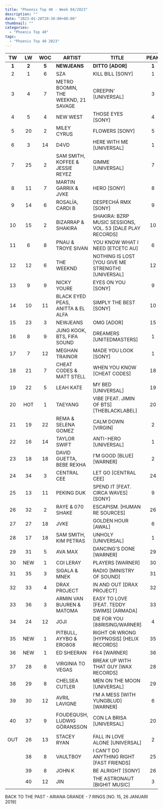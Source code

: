```yaml
---
title: "Phoenix Top 40 - Week 04/2023"
description: ""
date: "2023-01-28T20:30:00+08:00"
thumbnail: ""
categories:
  - "Phoenix Top 40"
tags:
  - "Phoenix Top 40 2023"
---
```

<!--more-->
|TW|LW|WOC|ARTIST|TITLE|PEAK|
|:----:|:----:|:----:|----|----|:----:|
|**1**|**2**|**5**|**NEWJEANS**|**DITTO [ADOR]**|**1**|
|2|1|6|SZA|KILL BILL [SONY]|1|
|3|4|7|METRO BOOMIN, THE WEEKND, 21 SAVAGE|CREEPIN' [UNIVERSAL]|3|
|4|5|4|NEW WEST|THOSE EYES [SONY]|4|
|5|20|2|MILEY CYRUS|FLOWERS [SONY]|5|
|6|3|14|D4VD|HERE WITH ME [UNIVERSAL]|1|
|7|25|2|SAM SMITH, KOFFEE & JESSIE REYEZ|GIMME [UNIVERSAL]|7|
|8|11|7|MARTIN GARRIX & JVKE|HERO [SONY]|8|
|9|14|6|ROSALÍA, CARDI B|DESPECHÁ RMX [SONY]|9|
|10|15|2|BIZARRAP & SHAKIRA|SHAKIRA: BZRP MUSIC SESSIONS, VOL. 53 [DALE PLAY RECORDS]|10|
|11|6|8|PNAU & TROYE SIVAN|YOU KNOW WHAT I NEED [ETCETC AU]|6|
|12|12|6|THE WEEKND|NOTHING IS LOST [YOU GIVE ME STRENGTH] [UNIVERSAL]|12|
|13|9|9|NICKY YOURE|EYES ON YOU [SONY]|9|
|14|10|11|BLACK EYED PEAS, ANITTA & EL ALFA|SIMPLY THE BEST [SONY]|10|
|15|23|3|NEWJEANS|OMG [ADOR]|15|
|16|8|9|JUNG KOOK, BTS, FIFA SOUND|DREAMERS [UNITEDMASTERS]|1|
|17|7|12|MEGHAN TRAINOR|MADE YOU LOOK [SONY]|1|
|18|21|7|CHEAT CODES & MATT STELL|WHEN YOU KNOW [CHEAT CODES]|18|
|19|22|5|LEAH KATE|MY BED [UNIVERSAL]|19|
|20|HOT|1|TAEYANG|VIBE [FEAT. JIMIN OF BTS] [THEBLACKLABEL]|20|
|21|19|22|REMA & SELENA GOMEZ|CALM DOWN [VIRGIN]|2|
|22|16|14|TAYLOR SWIFT|ANTI-HERO [UNIVERSAL]|1|
|23|18|18|DAVID GUETTA, BEBE REXHA|I'M GOOD [BLUE] [WARNER]|2|
|24|34|3|CENTRAL CEE|LET GO [CENTRAL CEE]|24|
|25|13|11|PEKING DUK|SPEND IT [FEAT. CIRCA WAVES] [SONY]|9|
|26|32|2|RAYE & 070 SHAKE|ESCAPISM. [HUMAN RE SOURCES]|26|
|27|27|18|JVKE|GOLDEN HOUR [AWAL]|6|
|28|17|18|SAM SMITH, KIM PETRAS|UNHOLY [UNIVERSAL]|1|
|29|31|5|AVA MAX|DANCING'S DONE [WARNER]|29|
|30|NEW|1|COI LERAY|PLAYERS [WARNER]|30|
|31|35|3|SIGALA & MNEK|RADIO [MINISTRY OF SOUND]|31|
|32|33|4|DRAX PROJECT|IN AND OUT [DRAX PROJECT]|32|
|33|36|3|ARMIN VAN BUUREN & MATOMA|EASY TO LOVE [FEAT. TEDDY SWIMS] [ARMADA]|33|
|34|24|12|JOJI|DIE FOR YOU [88RISING/WARNER]|4|
|35|NEW|1|PITBULL, AYYBO & ERO808|RIGHT OR WRONG [HYPNOSIS] [HELIX RECORDS]|35|
|36|NEW|1|ED SHEERAN|F64 [WARNER]|36|
|37|28|8|VIRGINIA TO VEGAS|BREAK UP WITH THAT GUY [WAX RECORDS]|28|
|38|29|8|CHELSEA CUTLER|MEN ON THE MOON [UNIVERSAL]|29|
|39|30|12|AVRIL LAVIGNE|I'M A MESS [WITH YUNGBLUD] [WARNER]|6|
|40|37|9|FOUDEQUSH, LUDWIG GÖRANSSON|CON LA BRISA [UNIVERSAL]|20|
| | | | | | |
OUT|26|13|STACEY RYAN|FALL IN LOVE ALONE [UNIVERSAL]|2|
||38|8|VAULTBOY|I CAN'T DO ANYTHING RIGHT [FAST FRIENDS]|25|
||39|8|JOHN K|BE ALRIGHT [SONY]|26|
||40|12|JIN|THE ASTRONAUT [BIGHIT MUSIC]|3|

BACK TO THE PAST - ARIANA GRANDE - 7 RINGS [NO. 15, 26 JANUARI 2019]